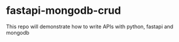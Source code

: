 # fastapi-mongodb-crud
This repo will demonstrate how to write APIs with python, fastapi and mongodb
